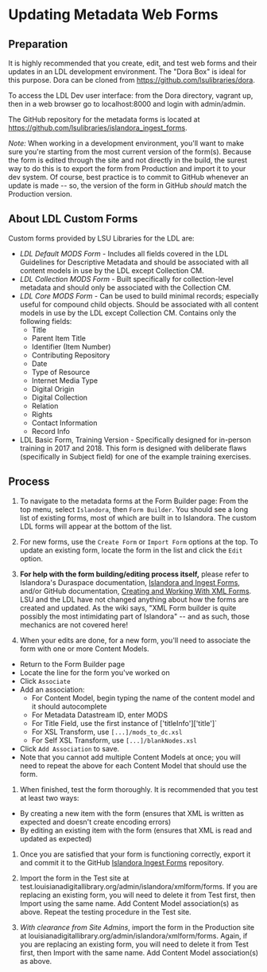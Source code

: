 # Updating Metadata Web Forms

## Preparation

It is highly recommended that you create, edit, and test web forms and their updates in an LDL development environment. The "Dora Box" is ideal for this purpose. Dora can be cloned from https://github.com/lsulibraries/dora.

To access the LDL Dev user interface: from the Dora directory, vagrant up, then in a web browser go to localhost:8000 and login with admin/admin.

The GitHub repository for the metadata forms is located at https://github.com/lsulibraries/islandora_ingest_forms.

*Note:* When working in a development environment, you'll want to make sure you're starting from the most current version of the form(s). Because the form is edited through the site and not directly in the build, the surest way to do this is to export the form from Production and import it to your dev system. Of course, best practice is to commit to GitHub whenever an update is made -- so, the version of the form in GitHub *should* match the Production version.

## About LDL Custom Forms

Custom forms provided by LSU Libraries for the LDL are:

- *LDL Default MODS Form* - Includes all fields covered in the LDL Guidelines for Descriptive Metadata and should be associated with all content models in use by the LDL except Collection CM.
- *LDL Collection MODS Form* - Built specifically for collection-level metadata and should only be associated with the Collection CM.
- *LDL Core MODS Form* - Can be used to build minimal records; especially useful for compound child objects. Should be associated with all content models in use by the LDL except Collection CM. Contains only the following fields:
    - Title
    - Parent Item Title
    - Identifier (Item Number)
    - Contributing Repository
    - Date
    - Type of Resource
    - Internet Media Type
    - Digital Origin
    - Digital Collection
    - Relation
    - Rights
    - Contact Information
    - Record Info
- LDL Basic Form, Training Version - Specifically designed for in-person training in 2017 and 2018. This form is designed with deliberate flaws (specifically in Subject field) for one of the example training exercises.

## Process  

1. To navigate to the metadata forms at the Form Builder page: From the top menu, select `Islandora`, then `Form Builder`. You should see a long list of existing forms, most of which are built in to Islandora. The custom LDL forms will appear at the bottom of the list.

1. For new forms, use the `Create Form` or `Import Form` options at the top. To update an existing form, locate the form in the list and click the `Edit` option.

1. **For help with the form building/editing process itself,** please refer to Islandora's Duraspace documentation, [Islandora and Ingest Forms](https://wiki.duraspace.org/pages/viewpage.action?pageId=34638958), and/or GitHub documentation, [Creating and Working With XML Forms](https://github.com/Islandora/islandora/wiki/Creating-and-Working-With-XML-Forms). LSU and the LDL have not changed anything about how the forms are created and updated. As the wiki says, "XML Form builder is quite possibly the most intimidating part of Islandora" -- and as such, those mechanics are not covered here!

1. When your edits are done, for a new form, you'll need to associate the form with one or more Content Models.

- Return to the Form Builder page
- Locate the line for the form you've worked on
- Click `Associate`
- Add an association:
    - For Content Model, begin typing the name of the content model and it should autocomplete
    - For Metadata Datastream ID, enter MODS
    - For Title Field, use the first instance of ['titleInfo']['title']`
    - For XSL Transform, use `[...]/mods_to_dc.xsl`
    - For Self XSL Transform, use `[...]/blankNodes.xsl`
- Click `Add Association` to save.
- Note that you cannot add multiple Content Models at once; you will need to repeat the above for each Content Model that should use the form.

1. When finished, test the form thoroughly. It is recommended that you test at least two ways:

- By creating a new item with the form (ensures that XML is written as expected and doesn't create encoding errors)
- By editing an existing item with the form (ensures that XML is read and updated as expected)

1. Once you are satisfied that your form is functioning correctly, export it and commit it to the GitHub [Islandora Ingest Forms](https://github.com/lsulibraries/islandora_ingest_forms) repository.

1. Import the form in the Test site at test.louisianadigitallibrary.org/admin/islandora/xmlform/forms. If you are replacing an existing form, you will need to delete it from Test first, then Import using the same name. Add Content Model association(s) as above. Repeat the testing procedure in the Test site.

1. _With clearance from Site Admins_, import the form in the Production site at louisianadigitallibrary.org/admin/islandora/xmlform/forms. Again, if you are replacing an existing form, you will need to delete it from Test first, then Import with the same name. Add Content Model association(s) as above.
